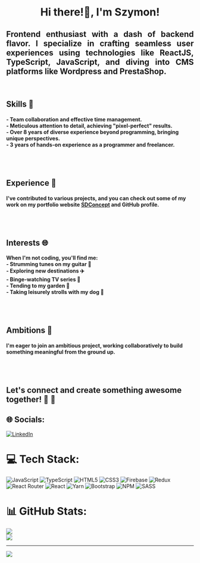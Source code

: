 <h1 align="center">Hi there!👋, I'm Szymon!</h1>
<h2 align="justify">Frontend enthusiast with a dash of backend flavor. I specialize in crafting seamless user experiences using technologies like ReactJS, TypeScript, JavaScript, and diving into CMS platforms like Wordpress and PrestaShop.</h2>  
<br/>
<h2>Skills 🚀</h2>  
<h4>- Team collaboration and effective time management. <br/>
- Meticulous attention to detail, achieving "pixel-perfect" results. <br/>
- Over 8 years of diverse experience beyond programming, bringing unique perspectives. <br/>
- 3 years of hands-on experience as a programmer and freelancer.</h4> <br/>
<br/>
<h2>Experience 💼</h2>
<h4>I've contributed to various projects, and you can check out some of my work on my portfolio website <a href="https://sdconcept.pl">SDConcept</a> and GitHub profile.</h4> <br/>
<br/>
<h2>Interests 🌐</h2>  
<h4>When I'm not coding, you'll find me: <br/>
- Strumming tunes on my guitar 🎸 <br/>
- Exploring new destinations ✈️ <br/>
- Binge-watching TV series 🍿 <br/>
- Tending to my garden 🌷 <br/>
- Taking leisurely strolls with my dog 🐾</h4> <br/>
<br/>
<h2>Ambitions 🌟</h2>  
<h4>I'm eager to join an ambitious project, working collaboratively to build something meaningful from the ground up.</h4> <br/>
<br/>
<h2>Let's connect and create something awesome together! 🚀 🚀<h2>

## 🌐 Socials:
[![LinkedIn](https://img.shields.io/badge/LinkedIn-%230077B5.svg?logo=linkedin&logoColor=white)](https://linkedin.com/in/szymon-taranczewski) 

# 💻 Tech Stack:
![JavaScript](https://img.shields.io/badge/javascript-%23323330.svg?style=for-the-badge&logo=javascript&logoColor=%23F7DF1E) ![TypeScript](https://img.shields.io/badge/typescript-%23007ACC.svg?style=for-the-badge&logo=typescript&logoColor=white) ![HTML5](https://img.shields.io/badge/html5-%23E34F26.svg?style=for-the-badge&logo=html5&logoColor=white) ![CSS3](https://img.shields.io/badge/css3-%231572B6.svg?style=for-the-badge&logo=css3&logoColor=white) ![Firebase](https://img.shields.io/badge/firebase-%23039BE5.svg?style=for-the-badge&logo=firebase) ![Redux](https://img.shields.io/badge/redux-%23593d88.svg?style=for-the-badge&logo=redux&logoColor=white) ![React Router](https://img.shields.io/badge/React_Router-CA4245?style=for-the-badge&logo=react-router&logoColor=white) ![React](https://img.shields.io/badge/react-%2320232a.svg?style=for-the-badge&logo=react&logoColor=%2361DAFB) ![Yarn](https://img.shields.io/badge/yarn-%232C8EBB.svg?style=for-the-badge&logo=yarn&logoColor=white) ![Bootstrap](https://img.shields.io/badge/bootstrap-%23563D7C.svg?style=for-the-badge&logo=bootstrap&logoColor=white) ![NPM](https://img.shields.io/badge/NPM-%23000000.svg?style=for-the-badge&logo=npm&logoColor=white) ![SASS](https://img.shields.io/badge/SASS-hotpink.svg?style=for-the-badge&logo=SASS&logoColor=white) 
# 📊 GitHub Stats:
![](https://github-readme-stats.vercel.app/api?username=mystertaran&theme=radical&hide_border=true&include_all_commits=false&count_private=false)<br/>
![](https://github-readme-streak-stats.herokuapp.com/?user=mystertaran&theme=radical&hide_border=true)<br/>

---
[![](https://visitcount.itsvg.in/api?id=mystertaran&icon=0&color=0)](https://visitcount.itsvg.in)

<!-- Proudly created with GPRM ( https://gprm.itsvg.in ) -->


<!---
mystertaran/mystertaran is a ✨ special ✨ repository because its `README.md` (this file) appears on your GitHub profile.
You can click the Preview link to take a look at your changes.
--->
